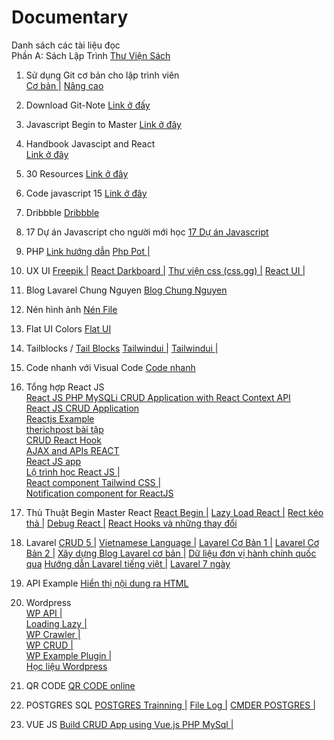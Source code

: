 # Documentary
Danh sách các tài liệu đọc<br>
Phần A: Sách Lập Trình 
<a href="https://hvitclan.vn/blog/category/thu-vien-5">Thư Viện Sách</a><br/>


01. Sử dụng Git cơ bản cho lập trình viên <br/>
<a target="_blank" href="https://anonystick.com/blog-developer/su-dung-git-co-ban-git-cho-moi-lap-trinh-vien-202005154951204?fbclid=IwAR3RZy6mWm3FbC58FoBPPB7xkoSOE47GmGteLg2AfUBLoHzcnbOPrwEUcC4">Cơ bản |</a> 
<a href="https://www.thanhlongdev.com/huong-dan-su-dung-git-va-cach-push-project-len-github/"> Nâng cao </a>

02. Download Git-Note 
<a target="_blank" href="https://anonystick.com/blog-developer/download-git-notes-for-professionals-book-2020050281968110?fbclid=IwAR25ukaVUoBKMo2_tZxyIQpVUs6cw2_3g_MGSKWse0-OaZaz0NPIKpdIB3k">Link ở đấy</a> 

03. Javascript Begin to Master 
<a target="_blank" href="https://anonystick.com/blog-developer/handbook-bi-kip-hoc-javascript-tu-begin-den-master-2019042290753541?fbclid=IwAR1R5vs42nOrHd32wcMLkzC5-bLCOZ3rgXLy3SlFq8HVQLs5z0yeYeD4V2I">Link ở đây</a> 

04. Handbook Javascipt and React <br/>
<a target="_blank" href="https://anonystick.com/document-javascript-6-handbooks-can-thiet-cho-cac-developer-javascript-GnAaOh4q.jsx?fbclid=IwAR2m1OgxsW4MbubRxIPujY_ZtXIp1_wH1SXSx0V6I7jGzFbv5-NiEeQwsSs">Link ở đây</a> <br/>

05. 30 Resources 
<a target="_blank" href="https://anonystick.com/learn-javascript-30-resources-developer-javascript-nen-following-201905225082261.jsx?fbclid=IwAR2m1OgxsW4MbubRxIPujY_ZtXIp1_wH1SXSx0V6I7jGzFbv5-NiEeQwsSs">Link ở đây</a> <br/>

06. Code javascript 15
<a target="_blank" href="https://anonystick.com/blog-developer/15-code-javascript-thuong-duoc-su-dung-voi-developer-javascript-2019070375061459.jsx?fbclid=IwAR25ukaVUoBKMo2_tZxyIQpVUs6cw2_3g_MGSKWse0-OaZaz0NPIKpdIB3k">Link ở đây</a>

07. Dribbble 
<a target="_blank" href="https://dribbble.com/shots/10859197-Papaya-Insurance-App?fbclid=IwAR36A96v_7W1Etat4oO-fhd4yqc-srRrRUjGxP-VEiVLNpnzI42y4JSObXw">Dribbble</a>

08. 17 Dự án Javascript cho người mới học 
<a target="_blank" href="https://dribbble.com/shots/10859197-Papaya-Insurance-App?fbclid=IwAR36A96v_7W1Etat4oO-fhd4yqc-srRrRUjGxP-VEiVLNpnzI42y4JSObXw">17 Dự án Javascript</a>

09. PHP 
<a target="_blank" href="https://phpgurukul.com/user-registration-and-login-using-php-oops-concepts/">Link hướng dẫn</a>
<a href="https://phppot.com/php/php-restful-web-service/">Php Pot |</a>

10. UX UI
<a target="_blank" href="https://www.freepik.com/">Freepik |</a>
<a target="_blank" href="https://github.com/DesignRevision/shards-dashboard-react">React Darkboard |</a>
<a target="_blank" href="https://thangdangblog.com/mot-so-thu-vien-css-huu-ich/">Thư viện css (css.gg) |</a>
<a target="_blank" href="https://assenti.github.io/react-ui-components/#/">React UI |</a>

11. Blog Lavarel Chung Nguyen
<a target="_blank" href="https://chungnguyen.xyz/category/laravel">Blog Chung Nguyen</a>

12. Nén hình ảnh
<a target="_blank" href="https://tinypng.com/">Nén File</a>

13. Flat UI Colors
<a target="_blank" href="https://flatuicolors.com/">Flat UI</a>

14. Tailblocks / 
<a target="_blank" href="https://mertjf.github.io/tailblocks/">Tail Blocks</a>
<a href="https://tailwindui.com/components">Tailwindui |</a>
<a href="https://tailwindcss.com/docs/utility-first">Tailwindui |</a>

15. Code nhanh với Visual Code
<a target="_blank" href="https://medium.com/better-programming/20-vs-code-shortcuts-for-fast-coding-cheatsheet-10b0e72fd5d">Code nhanh</a>

16. Tổng hợp React JS <br/>
<a target="_blank" href="https://www.w3jar.com/react-js-php-mysqli-crud-application-with-react-context-api/">React JS PHP MySQLi CRUD Application with React Context API</a> <br/>
<a target="_blank" href="https://www.w3jar.com/react-js-crud-application/">React JS CRUD Application</a> <br/>
<a target="_blank" href="https://reactjsexample.com/">Reactjs Example</a> <br/>
<a target="_blank" href="https://therichpost.com/category/reactjs/">therichpost bài tập</a> <br/>
<a target="_blank" href="https://www.taniarascia.com/crud-app-in-react-with-hooks/">CRUD React Hook</a> <br/>
<a target="_blank" href="https://reactjs.org/docs/faq-ajax.html?fbclid=IwAR3b8RJy0D7uRQdD7a5uf5Hn2gmAcmkkL6j59lb9rtaIU46YFSJksMrhkdo">AJAX and APIs REACT</a> <br/>
<a href="https://kipalog.com/posts/ReactJS-voi-create-react-app-toan-tap">React JS app</a> <br/>
<a href="https://gist.github.com/paulnguyen-mn/e8a80c07ab9c090c19bce3c89d7cc50f?fbclid=IwAR2xuIaZZ3ebEz30Pl6XPA3jOTBwuDsdM9d-y3IGhGXp6QiKYZ9S7Ipri2w">Lộ trình học React JS |</a> <br/>
<a href="https://reactjsexample.com/a-react-component-library-based-on-tailwind-css/">React component Tailwind CSS |</a> <br/>
<a href="https://morioh.com/p/0cc45bd75093?fbclid=IwAR1H1W6hf9iBar5HAmjkmzaL2Dl3yHBdZfdRwQonNrFvSujgOB0Lvzm2_RI">Notification component for ReactJS</a> <br/>


17. Thủ Thuật Begin Master React
<a href="https://github.com/enaqx/awesome-react?fbclid=IwAR2d_cklFqe71fduxo79D3-7LbKglPG3VQ_M77wPZzDCMrLrJiYBRZmphYY">React Begin |</a>
<a href="https://viblo.asia/p/tai-sao-ban-nen-su-dung-lazyload-image-trong-ung-dung-reactjs-XL6lA9jglek">Lazy Load React |</a>
<a href="https://viblo.asia/p/reactjs-keo-tha-sap-xep-cac-phan-tu-trong-danh-sach-OeVKBgPYZkW">Rect kéo thả |</a>
<a href="https://vntalking.com/debug-react-trong-vscode.html">Debug React |</a>
<a target="_blank" href="https://www.w3jar.com/react-js-php-mysqli-crud-application-with-react-context-api/">React Hooks và những thay đổi</a> 

18. Lavarel
<a href="https://topdev.vn/blog/laravel-5-5-va-reactjs-xay-dung-crud-create-read-update-delete-tu-dau/">CRUD 5 |</a>
<a href="https://github.com/dinhquochan/laravel-vietnamese-language">Vietnamese Language |</a>
<a href="https://viblo.asia/p/huong-dan-co-ban-phat-trien-web-voi-khung-phat-trien-laravel-phan-1-Qpmled8mZrd">Lavarel Cơ Bản 1 |</a>
<a href="https://viblo.asia/p/huong-dan-co-ban-phat-trien-web-voi-khung-phat-trien-laravel-phan-2-bWrZn4dO5xw">Lavarel Cơ Bản 2 |</a>
<a href="https://laptrinh.io/series/xay-dung-mot-blog-don-gian-su-dung-laravel">Xây dựng Blog Lavarel cơ bản |</a>
<a href="https://viblo.asia/p/database-don-vi-hanh-chinh-viet-nam-cho-laravel-naQZR9jQKvx?fbclid=IwAR25Fe44AtFK4Jorzl0LrNuUJVM4nQLKh8IXrM5Fu9x2TTCqkB7e_39sNoc">Dữ liệu đơn vị hành chính quốc qua</a>
<a href="https://hocwebchuan.com/tutorial/laravel/laravel_blade_template.php">Hướng dẫn Lavarel tiếng việt |</a>
<a href="https://allaravel.com/series/hoc-laravel-tu-a-den-z-mien-phi">Lavarel 7 ngày</a>

19. API Example
<a href="https://codecamp.vn/blog/hien-thi-noi-dung-tu-api-ra-trang-html/">Hiển thị nội dung ra HTML</a>

20. Wordpress <br/>
<a href="https://vinasupport.com/huong-dan-su-dung-wordpress-rest-api/">WP API |</a> <br/>
<a href="https://medium.com/@imranhsayed/lazy-loading-images-in-wordpress-f4162114305f">Loading Lazy |</a> <br/>
<a href="https://hoangan.net/huong-dan-crawler-data-trong-wordpress.html?fbclid=IwAR0DWQa8H6yvRn-0pNfQzAfA0P0d3xQPKDV8YEc9RHu1V_ASIfkCoqdIMhE">WP Crawler |</a> <br/>
<a href="https://www.davidangulo.xyz/how-to-create-crud-operations-plugin-in-wordpress/">WP CRUD |</a> <br/>
<a href="https://github.com/eduardoarandah/wordpress-crud-example">WP Example Plugin |</a> <br/>
<a href="https://www.hoangweb.com/category/wordpress">Học liệu Wordpress</a> <br/>

21. QR CODE
<a href="https://www.the-qrcode-generator.com/">QR CODE online</a>

22. POSTGRES SQL
<a href="https://www.postgresqltutorial.com/postgresql-sample-database/">POSTGRES Trainning |</a>
<a href="https://vinasupport.com/hien-thi-va-log-toan-bo-sql-query-trong-postgresql/">File Log |</a>
<a href="http://jonathansoma.com/lede/foundations-2019/sql-management/running-postgres/">CMDER POSTGRES |</a>

22. VUE JS
<a href="https://www.webslesson.info/2020/04/build-crud-app-using-vuejs-php-mysql.html">Build CRUD App using Vue.js PHP MySql |</a>
